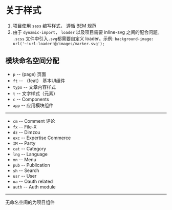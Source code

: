 # 关于样式

1. 项目使用 `sass` 编写样式， 遵循 BEM 规范
2. 由于 `dynamic-import`， `loader` 以及项目需要 inline-svg  之间的配合问题, `.scss` 文件中引入`.svg`都需要自定义 loader。示例: `background-image: url('~!url-loader!@/images/marker.svg');`

## 模块命名空间分配

- `p` -- (page) 页面
- `ft` -- （feat） 基本UI组件
- `typo` -- 文章内容样式
- `t` -- 文字样式（元素）
- `c` -- Components
- `app` -- 应用模块组件

---

- `cm` -- Comment 评论
- `fx` -- File-X
- `dz` -- Dimzou
- `exc` -- Expertise Commerce
- `IM` -- Party
- `cat` -- Category
- `lng` -- Language
- `mn` -- Menu
- `pub` -- Publication
- `sh` -- Search
- `usr` -- User
- `oa` -- Oauth related
- `auth` -- Auth module
---

无命名空间的为项目组件
